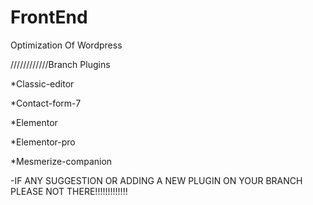 # FrontEnd
Optimization Of Wordpress

////////////Branch Plugins

*Classic-editor

*Contact-form-7

*Elementor

*Elementor-pro

*Mesmerize-companion

-IF ANY SUGGESTION OR ADDING A NEW PLUGIN ON YOUR BRANCH PLEASE NOT THERE!!!!!!!!!!!!!
